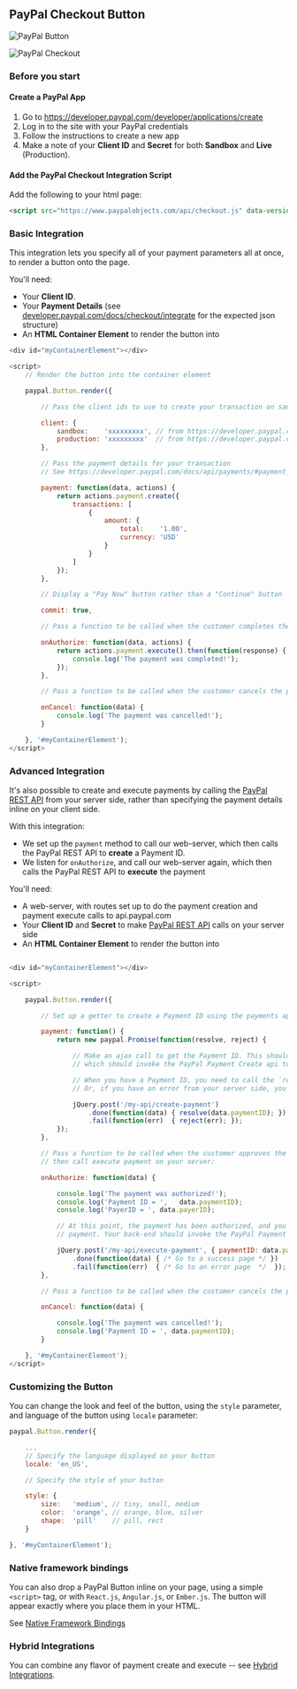 ## PayPal Checkout Button

![PayPal Button](./img/button.png)

![PayPal Checkout](./img/checkout.png)

### Before you start

#### Create a PayPal App

1. Go to https://developer.paypal.com/developer/applications/create
2. Log in to the site with your PayPal credentials
3. Follow the instructions to create a new app
4. Make a note of your **Client ID** and **Secret** for both **Sandbox** and **Live** (Production).

#### Add the PayPal Checkout Integration Script

Add the following to your html page:

```html
<script src="https://www.paypalobjects.com/api/checkout.js" data-version-4></script>
```
### Basic Integration

This integration lets you specify all of your payment parameters all at once, to render a button onto the page.

You'll need:

- Your **Client ID**.
- Your **Payment Details** (see [developer.paypal.com/docs/checkout/integrate](https://developer.paypal.com/docs/checkout/integrate/#2-set-up-a-payment) for the expected json structure)
- An **HTML Container Element** to render the button into

```javascript
<div id="myContainerElement"></div>

<script>
    // Render the button into the container element

    paypal.Button.render({

        // Pass the client ids to use to create your transaction on sandbox and production environments

        client: {
            sandbox:    'xxxxxxxxx', // from https://developer.paypal.com/developer/applications/
            production: 'xxxxxxxxx'  // from https://developer.paypal.com/developer/applications/
        },

        // Pass the payment details for your transaction
        // See https://developer.paypal.com/docs/api/payments/#payment_create for the expected json parameters

        payment: function(data, actions) {
            return actions.payment.create({
                transactions: [
                    {
                        amount: {
                            total:    '1.00',
                            currency: 'USD'
                        }
                    }
                ]
            });
        },

        // Display a "Pay Now" button rather than a "Continue" button

        commit: true,

        // Pass a function to be called when the customer completes the payment

        onAuthorize: function(data, actions) {
            return actions.payment.execute().then(function(response) {
                console.log('The payment was completed!');
            });
        },

        // Pass a function to be called when the customer cancels the payment

        onCancel: function(data) {
            console.log('The payment was cancelled!');
        }

    }, '#myContainerElement');
</script>
```

### Advanced Integration

It's also possible to create and execute payments by calling the [PayPal REST API](./paypal-rest-api.md) from your
server side, rather than specifying the payment details inline on your client side.

With this integration:

- We set up the `payment` method to call our web-server, which then calls the PayPal REST API to **create** a Payment ID.
- We listen for `onAuthorize`, and call our web-server again, which then calls the PayPal REST API to **execute** the payment

You'll need:

- A web-server, with routes set up to do the payment creation and payment execute calls to api.paypal.com
- Your **Client ID** and **Secret** to make [PayPal REST API](./paypal-rest-api.md) calls on your server side
- An **HTML Container Element** to render the button into

```javascript

<div id="myContainerElement"></div>

<script>

    paypal.Button.render({

        // Set up a getter to create a Payment ID using the payments api, on your server side:

        payment: function() {
            return new paypal.Promise(function(resolve, reject) {

                // Make an ajax call to get the Payment ID. This should call your back-end,
                // which should invoke the PayPal Payment Create api to retrieve the Payment ID.

                // When you have a Payment ID, you need to call the `resolve` method, e.g `resolve(data.paymentID)`
                // Or, if you have an error from your server side, you need to call `reject`, e.g. `reject(err)`

                jQuery.post('/my-api/create-payment')
                    .done(function(data) { resolve(data.paymentID); })
                    .fail(function(err)  { reject(err); });
            });
        },

        // Pass a function to be called when the customer approves the payment,
        // then call execute payment on your server:

        onAuthorize: function(data) {

            console.log('The payment was authorized!');
            console.log('Payment ID = ',   data.paymentID);
            console.log('PayerID = ', data.payerID);

            // At this point, the payment has been authorized, and you will need to call your back-end to complete the
            // payment. Your back-end should invoke the PayPal Payment Execute api to finalize the transaction.

            jQuery.post('/my-api/execute-payment', { paymentID: data.paymentID, payerID: data.payerID })
                .done(function(data) { /* Go to a success page */ })
                .fail(function(err)  { /* Go to an error page  */  });
        },

        // Pass a function to be called when the customer cancels the payment

        onCancel: function(data) {

            console.log('The payment was cancelled!');
            console.log('Payment ID = ', data.paymentID);
        }

    }, '#myContainerElement');
</script>
```

### Customizing the Button

You can change the look and feel of the button, using the `style` parameter, and language of the button using `locale` parameter:

```javascript
paypal.Button.render({

    ...
    // Specify the language displayed on your button
    locale: 'en_US',

    // Specify the style of your button

    style: {
        size:   'medium', // tiny, small, medium
        color:  'orange', // orange, blue, silver
        shape:  'pill'    // pill, rect
    }

}, '#myContainerElement');
```

### Native framework bindings

You can also drop a PayPal Button inline on your page, using a simple `<script>` tag, or with `React.js`, `Angular.js`, or `Ember.js`.
The button will appear exactly where you place them in your HTML.

See [Native Framework Bindings](./frameworks.md)


### Hybrid Integrations

You can combine any flavor of payment create and execute -- see [Hybrid Integrations](./hybrid.md).
